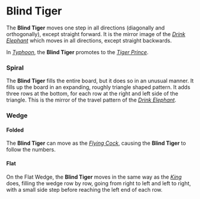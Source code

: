 # Blind Tiger

The **Blind Tiger** moves one step in all directions (diagonally and
orthogonally), except straight forward. It is the mirror image of
the [*Drink Elephant*](drunk_elephant.html) which moves in all
directions, except straight backwards.

In [*Typhoon*](#chess-v:rules/typhoon-revised), the
**Blind Tiger** promotes to the [*Tiger Prince*](tiger_prince.html).

### Spiral

The **Blind Tiger** fills the entire board, but it does so in an
unusual manner. It fills up the board in an expanding, roughly triangle
shaped pattern.
It adds three rows at the bottom, for each row at the right and left
side of the triangle. This is the mirror of the travel pattern
of the [*Drink Elephant*](drunk_elephant.html).

### Wedge

#### Folded

The **Blind Tiger** can move as the [*Flying Cock*](flying_cock.html),
causing the **Blind Tiger** to follow the numbers.

#### Flat

On the Flat Wedge, the **Blind Tiger** moves in the same way as
the [*King*](king.html) does, filling the wedge row by row, going from
right to left and left to right, with a small side step before
reaching the left end of each row.
